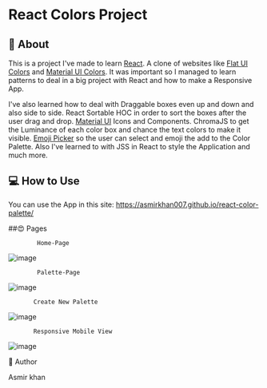 # React Colors Project

## 📄 About

This is a project I've made to learn [React](https://reactjs.org). A clone of websites like [Flat UI Colors](https://flatuicolors.com/) and [Material UI Colors](http://materialuicolors.co/?utm_source=launchers). It was important so I managed to learn patterns to deal in a big project with React and how to make a Responsive App.

I've also learned how to deal with Draggable boxes even up and down and also side to side. React Sortable HOC in order to sort the boxes after the user drag and drop. [Material UI](https://material-ui.com/pt/) Icons and Components. ChromaJS to get the Luminance of each color box and chance the text colors to make it visible. [Emoji Picker](https://github.com/missive/emoji-mart) so the user can select and emoji the add to the Color Palette. Also I've learned to with JSS in React to style the Application and much more.

## 💻 How to Use

You can use the App in this site: https://asmirkhan007.github.io/react-color-palette/

##😍 Pages


            Home-Page
            
![image](https://i.imgur.com/9x1F9At.png)

            Palette-Page
            
![image](https://i.imgur.com/GM0etHA.png)

           Create New Palette
           
![image](https://i.imgur.com/QB2zRzf.png)

           Responsive Mobile View

![image](https://i.imgur.com/aFowgNg.png)


📝 Author

Asmir khan
